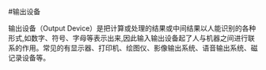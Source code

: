 #输出设备

输出设备（Output Device）是把计算或处理的结果或中间结果以人能识别的各种形式,如数字、符号、字母等表示出来,因此输入输出设备起了人与机器之间进行联系的作用。常见的有显示器、打印机、绘图仪、影像输出系统、语音输出系统、磁记录设备等。
